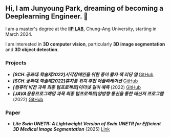 ## Hi, I am Junyoung Park, dreaming of becoming a **Deeplearning Engineer**. 👋

I am a master's degree at the **[IIP LAB](https://sites.google.com/view/cau-iip-lab/home?authuser=0)**, Chung-Ang University, starting in March 2024. 

I am interested in **3D computer vision**, particularly **3D image segmentation** and **3D object detection**.

### Projects
- ***[SCH.공과대.학술제2022]시각장애인을 위한 종이 활자 책 리딩 앱*** [GitHub](https://github.com/mamumpapa/OOPSLA-reading-book-app)
- ***[SCH.공과대.학술제2022]휴지통 위치 추천 어플리케이션*** [GitHub](https://github.com/mamumpapa/OOPSLA-trash-can-recommendation)
- ***[컴퓨터 비전 과목 최종 텀프로젝트]이더넷 길이 예측*** (2022) [GitHub](https://github.com/mamumpapa/Computer-Vision-Term-Project)
- ***[JAVA응용프로그래밍 과목 최종 텀프로젝트]양방향 통신을 통한 메신저 프로그램*** (2022) [GitHub](https://github.com/mamumpapa/JAVA-Term-Project/tree/main)

### Paper
- ***Lite Swin UNETR: A Lightweight Version of Swin UNETR for Efficient 3D Medical Image Segmentation*** (2025) [Link](https://link.springer.com/article/10.1007/s42835-025-02392-2)
